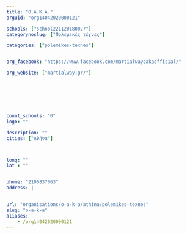 ```yaml
---
title: "Ο.Α.Κ.Α."
orguid: "org14042020000121"

schools: ["school221120180027"]
categorynoslug: ["Πολεμικές τέχνες"]

categories: ["polemikes-texnes"]


org_facebook: "https://www.facebook.com/martialwayoakaofficial/"

org_website: ["martialway.gr/"]







count_schools: "0"
logo: ""

description: ""
cities: ["Αθήνα"]



long: ""
lat : ""


phone: "2106837063"
address: |
    

url: "organisations/o-a-k-a/athina/polemikes-texnes"
slug: "o-a-k-a"
aliases:
    - /org14042020000121
---
```



